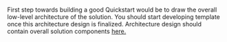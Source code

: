 <br>
First step towards building  a good Quickstart would be to draw the overall low-level architecture of the  solution. You should start developing template once this architecture design is  finalized. Architecture design should contain overall solution components <a href="https://github.com/Azure/azure-quickstart-templates/tree/master/trend-chef-splunk-security" Target="blank">here.</a>
